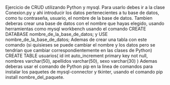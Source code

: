 Ejercicio de CRUD utilizando Python y mysql.
Para usarlo debes ir a la clase Conexion.py y ahi introducir los datos pertenecientes a tu base de datos, como tu contraseña, usuario, el nombre de la base de datos.
Tambien deberas crear una base de datos con el nombre que hayas elegido, usando herramientas como mysql workbench usando el comando CREATE DATABASE nombre_de_la_base_de_datos; y USE nombre_de_la_base_de_datos;
Ademas de crear una tabla con este comando (si quisieses se puede cambiar el nombre y los datos pero se tendrian que cambiar correspondientemente en las clases de Python) 
CREATE TABLE usuarios(
id int auto_increment primary key not null,
nombres varchar(50),
apellidos varchar(50),
sexo varchar(30)
)
Ademas deberas usar el comando de Python pip en la linea de comandos para instalar los paquetes de mysql-connector y tkinter, usando el comando pip install nombre_del_paquete.
